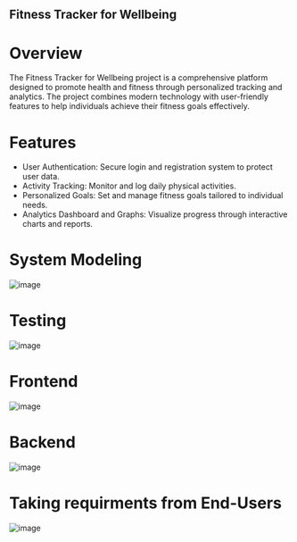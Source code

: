 ## Fitness Tracker for Wellbeing

# Overview
The Fitness Tracker for Wellbeing project is a comprehensive platform designed to promote health and fitness through personalized tracking and analytics. The project combines modern technology with user-friendly features to help individuals achieve their fitness goals effectively.

# Features
- User Authentication: Secure login and registration system to protect user data.
- Activity Tracking: Monitor and log daily physical activities.
- Personalized Goals: Set and manage fitness goals tailored to individual needs.
- Analytics Dashboard and Graphs: Visualize progress through interactive charts and reports.
  
# System Modeling 
![image](https://github.com/user-attachments/assets/d48ba496-0560-4b14-863e-ccdac5a34e1b)

# Testing
![image](https://github.com/user-attachments/assets/a9641c6c-1de7-44ca-bc68-40d72298792d)

# Frontend
![image](https://github.com/user-attachments/assets/7ad4a680-c445-4ae6-bb23-2a9fdc54ab57)

# Backend
![image](https://github.com/user-attachments/assets/a7f5b15f-edd2-4323-a9e1-da2bdc84336f)

# Taking requirments from End-Users
![image](https://github.com/user-attachments/assets/e847378a-1533-431e-8542-1948c4d1a288)

